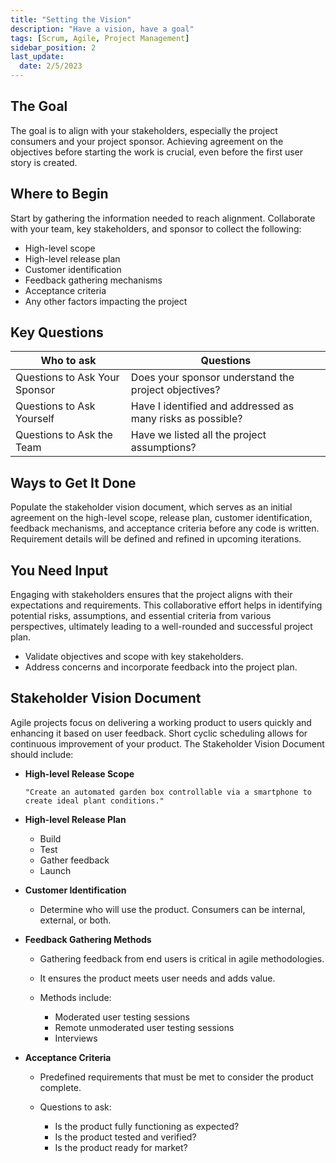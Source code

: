 ```yaml
---
title: "Setting the Vision"
description: "Have a vision, have a goal"
tags: [Scrum, Agile, Project Management]
sidebar_position: 2
last_update:
  date: 2/5/2023
---
```




## The Goal

The goal is to align with your stakeholders, especially the project consumers and your project sponsor. Achieving agreement on the objectives before starting the work is crucial, even before the first user story is created.

## Where to Begin

Start by gathering the information needed to reach alignment. Collaborate with your team, key stakeholders, and sponsor to collect the following:

- High-level scope
- High-level release plan
- Customer identification
- Feedback gathering mechanisms
- Acceptance criteria
- Any other factors impacting the project

## Key Questions

| Who to ask                    | Questions |
|-------------------------------|----------------------------------------|
| Questions to Ask Your Sponsor | Does your sponsor understand the project objectives? |
| Questions to Ask Yourself     | Have I identified and addressed as many risks as possible? |
| Questions to Ask the Team     | Have we listed all the project assumptions? |

## Ways to Get It Done

Populate the stakeholder vision document, which serves as an initial agreement on the high-level scope, release plan, customer identification, feedback mechanisms, and acceptance criteria before any code is written. Requirement details will be defined and refined in upcoming iterations.

## You Need Input

Engaging with stakeholders ensures that the project aligns with their expectations and requirements. This collaborative effort helps in identifying potential risks, assumptions, and essential criteria from various perspectives, ultimately leading to a well-rounded and successful project plan.

- Validate objectives and scope with key stakeholders.
- Address concerns and incorporate feedback into the project plan.


## Stakeholder Vision Document

Agile projects focus on delivering a working product to users quickly and enhancing it based on user feedback. Short cyclic scheduling allows for continuous improvement of your product. The Stakeholder Vision Document should include:


- **High-level Release Scope**

    ```
    "Create an automated garden box controllable via a smartphone to create ideal plant conditions."
    ```

- **High-level Release Plan**

    - Build
    - Test
    - Gather feedback
    - Launch

- **Customer Identification**

    - Determine who will use the product. Consumers can be internal, external, or both.

- **Feedback Gathering Methods**

  - Gathering feedback from end users is critical in agile methodologies. 
  - It ensures the product meets user needs and adds value. 
  - Methods include:

    - Moderated user testing sessions
    - Remote unmoderated user testing sessions
    - Interviews

- **Acceptance Criteria**

  - Predefined requirements that must be met to consider the product complete.
  - Questions to ask:
        
    - Is the product fully functioning as expected?
    - Is the product tested and verified?
    - Is the product ready for market?
